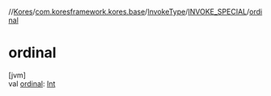 //[Kores](../../../../index.md)/[com.koresframework.kores.base](../../index.md)/[InvokeType](../index.md)/[INVOKE_SPECIAL](index.md)/[ordinal](ordinal.md)

# ordinal

[jvm]\
val [ordinal](ordinal.md): [Int](https://kotlinlang.org/api/latest/jvm/stdlib/kotlin/-int/index.html)
